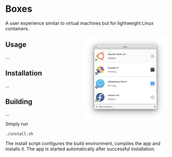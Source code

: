 # Boxes

A user experience similar to virtual machines but for lightweight Linux containers.

<img src="data/screenshots/App.png?raw=true" width="262" align="right">

## Usage

...

## Installation

...

## Building

...

Simply run

```
./install.sh
```

The install script configures the build environment, compiles the app and installs it.
The app is started automatically after successful installation.
